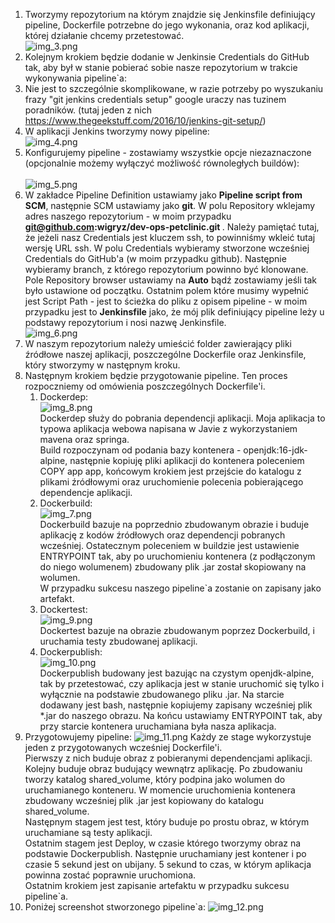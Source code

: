 1. Tworzymy repozytorium na którym znajdzie się Jenkinsfile definiujący pipeline, Dockerfile potrzebne do jego wykonania,
oraz kod aplikacji, której działanie chcemy przetestować.
   <br>![img_3.png](img_3.png)<br>
2. Kolejnym krokiem będzie dodanie w Jenkinsie Credentials do GitHub tak, aby był w stanie pobierać sobie nasze repozytorium w trakcie wykonywania pipeline`a:
3. Nie jest to szczególnie skomplikowane, w razie potrzeby po wyszukaniu frazy "git jenkins credentials setup" google uraczy nas tuzinem poradników. (tutaj jeden z nich https://www.thegeekstuff.com/2016/10/jenkins-git-setup/)
4. W aplikacji Jenkins tworzymy nowy pipeline:
   <br>![img_4.png](img_4.png)<br>
5. Konfigurujemy pipeline - zostawiamy wszystkie opcje niezaznaczone (opcjonalnie możemy wyłączyć możliwość równoległych buildów):<br>
   <br>![img_5.png](img_5.png)<br>
6. W zakładce Pipeline Definition ustawiamy jako <b>Pipeline script from SCM</b>, następnie SCM ustawiamy jako <b>git</b>.
W polu Repository wklejamy adres naszego repozytorium - w moim przypadku <b> git@github.com:wigryz/dev-ops-petclinic.git </b>. Należy pamiętać tutaj, że jeżeli nasz Credentials jest kluczem ssh, to powinniśmy wkleić tutaj wersję URL ssh.
W polu Credentials wybieramy stworzone wcześniej Credentials do GitHub'a (w moim przypadku github). Następnie wybieramy branch, z którego repozytorium powinno być klonowane.
Pole Repository browser ustawiamy na <b>Auto</b> bądź zostawiamy jeśli tak było ustawione od początku. Ostatnim polem które musimy wypełnić 
jest Script Path - jest to ścieżka do pliku z opisem pipeline - w moim przypadku jest to <b>Jenkinsfile</b> jako, że mój plik definiujący pipeline leży u podstawy repozytorium i nosi nazwę Jenkinsfile.
<br>![img_6.png](img_6.png)<br>
7. W naszym repozytorium należy umieścić folder zawierający pliki źródłowe naszej aplikacji, poszczególne Dockerfile oraz Jenkinsfile, który stworzymy w następnym kroku.
8. Następnym krokiem będzie przygotowanie pipeline. Ten proces rozpoczniemy od omówienia poszczególnych Dockerfile'i.
   1. Dockerdep:
      <br>![img_8.png](img_8.png)<br>
   Dockerdep służy do pobrania dependencji aplikacji. Moja aplikacja to typowa aplikacja webowa napisana w Javie z wykorzystaniem mavena oraz springa.<br>
   Build rozpoczynam od podania bazy kontenera - openjdk:16-jdk-alpine, następnie kopiuję pliki aplikacji do kontenera poleceniem COPY app app,
   końcowym krokiem jest przejście do katalogu z plikami źródłowymi oraz uruchomienie polecenia pobierającego dependencje aplikacji.
   2. Dockerbuild:
      <br>![img_7.png](img_7.png)<br>
   Dockerbuild bazuje na poprzednio zbudowanym obrazie i buduje aplikację z kodów źródłowych oraz dependencji pobranych wcześniej.
   Ostatecznym poleceniem w buildzie jest ustawienie ENTRYPOINT tak, aby po uruchomieniu kontenera (z podłączonym do niego wolumenem) zbudowany plik .jar został skopiowany na wolumen.<br>
   W przypadku sukcesu naszego pipeline`a zostanie on zapisany jako artefakt.
   3. Dockertest:
      <br>![img_9.png](img_9.png)<br>
   Dockertest bazuje na obrazie zbudowanym poprzez Dockerbuild, i uruchamia testy zbudowanej aplikacji.
   4. Dockerpublish:
   <br>![img_10.png](img_10.png)<br>
   Dockerpublish budowany jest bazując na czystym openjdk-alpine, tak by przetestować, czy aplikacja jest w 
   stanie uruchomić się tylko i wyłącznie na podstawie zbudowanego pliku .jar. Na starcie dodawany jest bash, następnie
   kopiujemy zapisany wcześniej plik *.jar do naszego obrazu. Na końcu ustawiamy ENTRYPOINT tak, aby przy starcie kontenera uruchamiana była nasza aplikacja.
9. Przygotowujemy pipeline:
![img_11.png](img_11.png)
Każdy ze stage wykorzystuje jeden z przygotowanych wcześniej Dockerfile'i.<br>
Pierwszy z nich buduje obraz z pobieranymi dependencjami aplikacji. <br>
Kolejny buduje obraz budujący wewnątrz aplikację. Po zbudowaniu tworzy katalog shared_volume, który podpina jako wolumen do uruchamianego konteneru.
W momencie uruchomienia kontenera zbudowany wcześniej plik .jar jest kopiowany do katalogu shared_volume.<br>
Następnym stagem jest test, który buduje po prostu obraz, w którym uruchamiane są testy aplikacji.<br>
Ostatnim stagem jest Deploy, w czasie którego tworzymy obraz na podstawie Dockerpublish. Następnie uruchamiany jest kontener i po czasie 5 sekund jest on ubijany. 5 sekund to czas, w którym aplikacja powinna zostać poprawnie uruchomiona.<br>
Ostatnim krokiem jest zapisanie artefaktu w przypadku sukcesu pipeline`a.
10. Poniżej screenshot stworzonego pipeline`a:
![img_12.png](img_12.png)